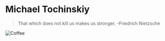 # Michael Tochinskiy

> That which does not kill us makes us stronger. -Friedrich Nietzsche

![Coffee](https://www.quirkbooks.com/wp-content/uploads/2015/04/coffee20writing.gif) 

